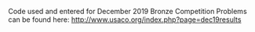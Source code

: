 Code used and entered for December 2019 Bronze Competition
Problems can be found here: http://www.usaco.org/index.php?page=dec19results
